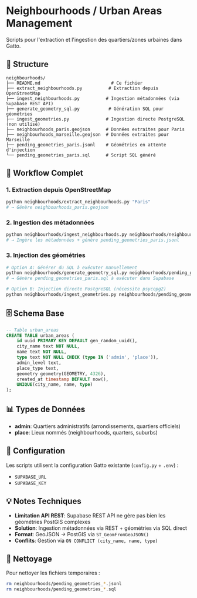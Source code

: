# Neighbourhoods / Urban Areas Management

Scripts pour l'extraction et l'ingestion des quartiers/zones urbaines dans Gatto.

## 📁 Structure

```
neighbourhoods/
├── README.md                           # Ce fichier
├── extract_neighbourhoods.py          # Extraction depuis OpenStreetMap
├── ingest_neighbourhoods.py          # Ingestion métadonnées (via Supabase REST API)
├── generate_geometry_sql.py           # Génération SQL pour géométries
├── ingest_geometries.py              # Ingestion directe PostgreSQL (non utilisé)
├── neighbourhoods_paris.geojson      # Données extraites pour Paris
├── neighbourhoods_marseille.geojson  # Données extraites pour Marseille  
├── pending_geometries_paris.jsonl    # Géométries en attente d'injection
└── pending_geometries_paris.sql      # Script SQL généré
```

## 🚀 Workflow Complet

### 1. Extraction depuis OpenStreetMap
```bash
python neighbourhoods/extract_neighbourhoods.py "Paris"
# → Génère neighbourhoods_paris.geojson
```

### 2. Ingestion des métadonnées
```bash
python neighbourhoods/ingest_neighbourhoods.py neighbourhoods/neighbourhoods_paris.geojson "Paris"
# → Ingère les métadonnées + génère pending_geometries_paris.jsonl
```

### 3. Injection des géométries
```bash
# Option A: Générer du SQL à exécuter manuellement
python neighbourhoods/generate_geometry_sql.py neighbourhoods/pending_geometries_paris.jsonl
# → Génère pending_geometries_paris.sql à exécuter dans Supabase

# Option B: Injection directe PostgreSQL (nécessite psycopg2)
python neighbourhoods/ingest_geometries.py neighbourhoods/pending_geometries_paris.jsonl
```

## 🗄️ Schema Base

```sql
-- Table urban_areas
CREATE TABLE urban_areas (
    id uuid PRIMARY KEY DEFAULT gen_random_uuid(),
    city_name text NOT NULL,
    name text NOT NULL,
    type text NOT NULL CHECK (type IN ('admin', 'place')),
    admin_level text,
    place_type text,
    geometry geometry(GEOMETRY, 4326),
    created_at timestamp DEFAULT now(),
    UNIQUE(city_name, name, type)
);
```

## 📊 Types de Données

- **admin**: Quartiers administratifs (arrondissements, quartiers officiels)
- **place**: Lieux nommés (neighbourhoods, quarters, suburbs)

## 🔧 Configuration

Les scripts utilisent la configuration Gatto existante (`config.py` + `.env`) :
- `SUPABASE_URL`
- `SUPABASE_KEY`

## 💡 Notes Techniques

- **Limitation API REST**: Supabase REST API ne gère pas bien les géométries PostGIS complexes
- **Solution**: Ingestion métadonnées via REST + géométries via SQL direct
- **Format**: GeoJSON → PostGIS via `ST_GeomFromGeoJSON()`
- **Conflits**: Gestion via `ON CONFLICT (city_name, name, type)`

## 🧹 Nettoyage

Pour nettoyer les fichiers temporaires :
```bash
rm neighbourhoods/pending_geometries_*.jsonl
rm neighbourhoods/pending_geometries_*.sql
```